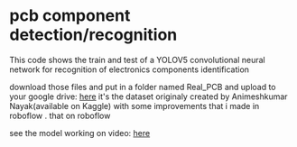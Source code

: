 # pcb component detection/recognition

This code shows the train and test of a YOLOV5 convolutional neural network for recognition of electronics components identification

download those files and put in a folder named Real_PCB and upload to your google drive: <a href="https://drive.google.com/drive/folders/1odzD298ImaHI3NKozQNGIgKbflzgSWIn?usp=sharing">here</a> it's the dataset originaly created by Animeshkumar Nayak(available on Kaggle) with some improvements that i made in roboflow
. that on roboflow

see the model working on video: <a href="https://www.linkedin.com/embed/feed/update/urn:li:ugcPost:6893204326802948096">here</a>

